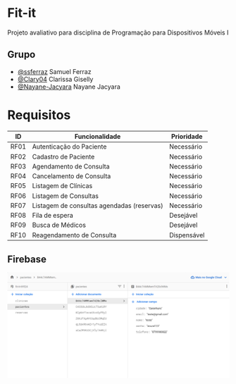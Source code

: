 # Fit-it
Projeto avaliativo para disciplina de Programação para Dispositivos Móveis I

## Grupo
* [@ssferraz](https://github.com/ssferraz) Samuel Ferraz
* [@Clary04](https://github.com/Clary04) Clarissa Giselly
* [@Nayane-Jacyara](https://github.com/Nayane-Jacyara) Nayane Jacyara

# Requisitos
|ID|Funcionalidade|Prioridade|
|--|--------------|----------|
|RF01|Autenticação do Paciente|Necessário|
|RF02|Cadastro de Paciente|Necessário|
|RF03|Agendamento de Consulta|Necessário|
|RF04|Cancelamento de Consulta|Necessário|
|RF05|Listagem de Clínicas |Necessário|
|RF06|Listagem de Consultas|Necessário|
|RF07|Listagem de consultas agendadas (reservas)|Necessário|
|RF08|Fila de espera|Desejável|
|RF09|Busca de Médicos|Desejável|
|RF10|Reagendamento de Consulta|Dispensável|

## Firebase
![Firebase](https://github.com/ssferraz/Fit-it/blob/dev/docs/firebase.png)
